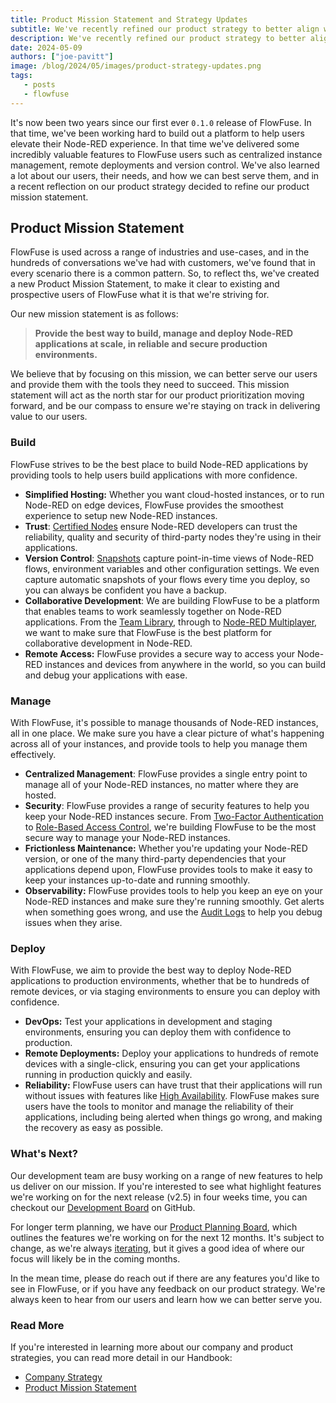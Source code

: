 ```yaml
---
title: Product Mission Statement and Strategy Updates
subtitle: We've recently refined our product strategy to better align with our mission and vision. Here's a summary of the changes.
description: We've recently refined our product strategy to better align with our mission and vision. Here's a summary of the changes.
date: 2024-05-09
authors: ["joe-pavitt"]
image: /blog/2024/05/images/product-strategy-updates.png
tags:
   - posts
   - flowfuse
---
```


It's now been two years since our first ever `0.1.0` release of FlowFuse. In that time, we've been working hard to build out a platform to help users elevate their Node-RED experience. In that time we've delivered some incredibly valuable features to FlowFuse users such as centralized instance management, remote deployments and version control. We've also learned a lot about our users, their needs, and how we can best serve them, and in a recent reflection on our product strategy decided to refine our product mission statement.

<!--more-->

## Product Mission Statement

FlowFuse is used across a range of industries and use-cases, and in the hundreds of conversations we've had with customers, we've found that in every scenario there is a common pattern. So, to reflect ths, we've created a new Product Mission Statement, to make it clear to existing and prospective users of FlowFuse what it is that we're striving for.

Our new mission statement is as follows:

> **Provide the best way to build, manage and deploy Node-RED applications at scale, in reliable and secure production environments.**

We believe that by focusing on this mission, we can better serve our users and provide them with the tools they need to succeed. This mission statement will act as the north star for our product prioritization moving forward, and be our compass to ensure we're staying on track in delivering value to our users.

### Build

FlowFuse strives to be the best place to build Node-RED applications by providing tools to help users build applications with more confidence.

- **Simplified Hosting:** Whether you want cloud-hosted instances, or to run Node-RED on edge devices, FlowFuse provides the smoothest experience to setup new Node-RED instances.
- **Trust**: [Certified Nodes](blog/2023/10/certified-nodes/) ensure Node-RED developers can trust the reliability, quality and security of third-party nodes they're using in their applications.
- **Version Control**: [Snapshots](https://flowfuse.com/docs/user/snapshots/) capture point-in-time views of Node-RED flows, environment variables and other configuration settings. We even capture automatic snapshots of your flows every time you deploy, so you can always be confident you have a backup.
- **Collaborative Development**: We are building FlowFuse to be a platform that enables teams to work seamlessly together on Node-RED applications. From the [Team Library](/docs/user/shared-library/), through to [Node-RED Multiplayer](https://flowfuse.com/blog/2024/04/node-red-multiplayer/), we want to make sure that FlowFuse is the best platform for collaborative development in Node-RED.
- **Remote Access:** FlowFuse provides a secure way to access your Node-RED instances and devices from anywhere in the world, so you can build and debug your applications with ease.

### Manage

With FlowFuse, it's possible to manage thousands of Node-RED instances, all in one place. We make sure you have a clear picture of what's happening across all of your instances, and provide tools to help you manage them effectively.

- **Centralized Management**: FlowFuse provides a single entry point to manage all of your Node-RED instances, no matter where they are hosted.
- **Security**: FlowFuse provides a range of security features to help you keep your Node-RED instances secure. From [Two-Factor Authentication](/docs/user/user-settings/#two-factor-authentication) to [Role-Based Access Control](/blog/2024/04/role-based-access-control-rbac-for-node-red-with-flowfuse/), we're building FlowFuse to be the most secure way to manage your Node-RED instances.
- **Frictionless Maintenance:** Whether you're updating your Node-RED version, or one of the many third-party dependencies that your applications depend upon, FlowFuse provides tools to make it easy to keep your instances up-to-date and running smoothly.
- **Observability:** FlowFuse provides tools to help you keep an eye on your Node-RED instances and make sure they're running smoothly. Get alerts when something goes wrong, and use the [Audit Logs](docs/user/logs/#audit-log) to help you debug issues when they arise.

### Deploy

With FlowFuse, we aim to provide the best way to deploy Node-RED applications to production environments, whether that be to hundreds of remote devices, or via staging environments to ensure you can deploy with confidence.

- **DevOps:** Test your applications in development and staging environments, ensuring you can deploy them with confidence to production.
- **Remote Deployments:** Deploy your applications to hundreds of remote devices with a single-click, ensuring you can get your applications running in production quickly and easily.
- **Reliability:** FlowFuse users can have trust that their applications will run without issues with features like [High Availability](blog/2023/06/flowforge-1-8-released/). FlowFuse makes sure users have the tools to monitor and manage the reliability of their applications, including being alerted when things go wrong, and making the recovery as easy as possible.

### What's Next?

Our development team are busy working on a range of new features to help us deliver on our mission. If you're interested to see what highlight features we're working on for the next release (v2.5) in four weeks time, you can checkout our [Development Board](https://github.com/orgs/FlowFuse/projects/1/views/39) on GitHub.

For longer term planning, we have our [Product Planning Board](https://github.com/orgs/FlowFuse/projects/3/views/9), which outlines the features we're working on for the next 12 months. It's subject to change, as we're always [iterating](http://localhost:8080/handbook/company/values/#%F0%9F%94%81-iterative-improvement), but it gives a good idea of where our focus will likely be in the coming months.

In the mean time, please do reach out if there are any features you'd like to see in FlowFuse, or if you have any feedback on our product strategy. We're always keen to hear from our users and learn how we can better serve you.

### Read More

If you're interested in learning more about our company and product strategies, you can read more detail in our Handbook:

- [Company Strategy](/handbook/company/strategy)
- [Product Mission Statement](/handbook/product/strategy)
